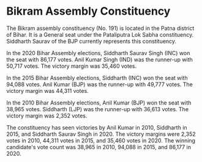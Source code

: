 # Bikram Assembly Constituency

The Bikram assembly constituency (No. 191) is located in the Patna district of Bihar. It is a General seat under the Pataliputra Lok Sabha constituency. Siddharth Saurav of the BJP currently represents this constituency.

In the 2020 Bihar Assembly elections, Siddharth Saurav Singh (INC) won the seat with 86,177 votes. Anil Kumar Singh (IND) was the runner-up with 50,717 votes. The victory margin was 35,460 votes.

In the 2015 Bihar Assembly elections, Siddharth (INC) won the seat with 94,088 votes. Anil Kumar (BJP) was the runner-up with 49,777 votes. The victory margin was 44,311 votes.

In the 2010 Bihar Assembly elections, Anil Kumar (BJP) won the seat with 38,965 votes. Siddharth (LJP) was the runner-up with 36,613 votes. The victory margin was 2,352 votes.

The constituency has seen victories by Anil Kumar in 2010, Siddharth in 2015, and Siddharth Saurav Singh in 2020. The victory margins were 2,352 votes in 2010, 44,311 votes in 2015, and 35,460 votes in 2020. The winning candidate's vote count was 38,965 in 2010, 94,088 in 2015, and 86,177 in 2020.
